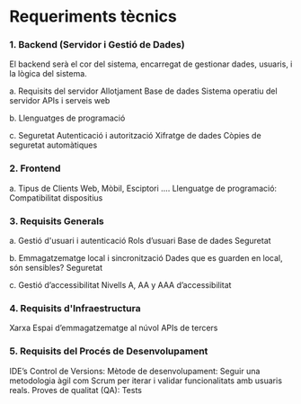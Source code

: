 # Requeriments tècnics
### 1. Backend (Servidor i Gestió de Dades)
El backend serà el cor del sistema, encarregat de gestionar dades, usuaris, i la lògica del sistema.

a. Requisits del servidor
Allotjament
Base de dades
Sistema operatiu del servidor
APIs i serveis web

b. Llenguatges de programació

c. Seguretat
Autenticació i autorització
Xifratge de dades
Còpies de seguretat automàtiques

### 2. Frontend
a. Tipus de Clients
Web, Mòbil, Esciptori ….
Llenguatge de programació:
Compatibilitat dispositius

### 3. Requisits Generals
a. Gestió d'usuari i autenticació
Rols d’usuari
Base de dades
Seguretat

b. Emmagatzematge local i sincronització
Dades que es guarden en local, són sensibles?
Seguretat

c. Gestió d’accessibilitat
Nivells A, AA y AAA d’accessibilitat

### 4. Requisits d'Infraestructura
Xarxa
Espai d’emmagatzematge al núvol
APIs de tercers

### 5. Requisits del Procés de Desenvolupament
IDE’s
Control de Versions:
Mètode de desenvolupament: Seguir una metodologia àgil com Scrum per iterar i validar funcionalitats amb usuaris reals.
Proves de qualitat (QA): Tests
